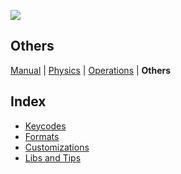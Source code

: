 ![](imgs/logo.png)

## Others

[Manual](manual) | [Physics](physics) | [Operations](operations) | **Others**

## Index

* [Keycodes](https://paladin-t.github.io/bitty/keycodes.html)
* [Formats](https://paladin-t.github.io/bitty/formats.html)
* [Customizations](https://github.com/paladin-t/bitty/discussions/8)
* [Libs and Tips](https://github.com/paladin-t/bitty/discussions/categories/libs-and-tips)
